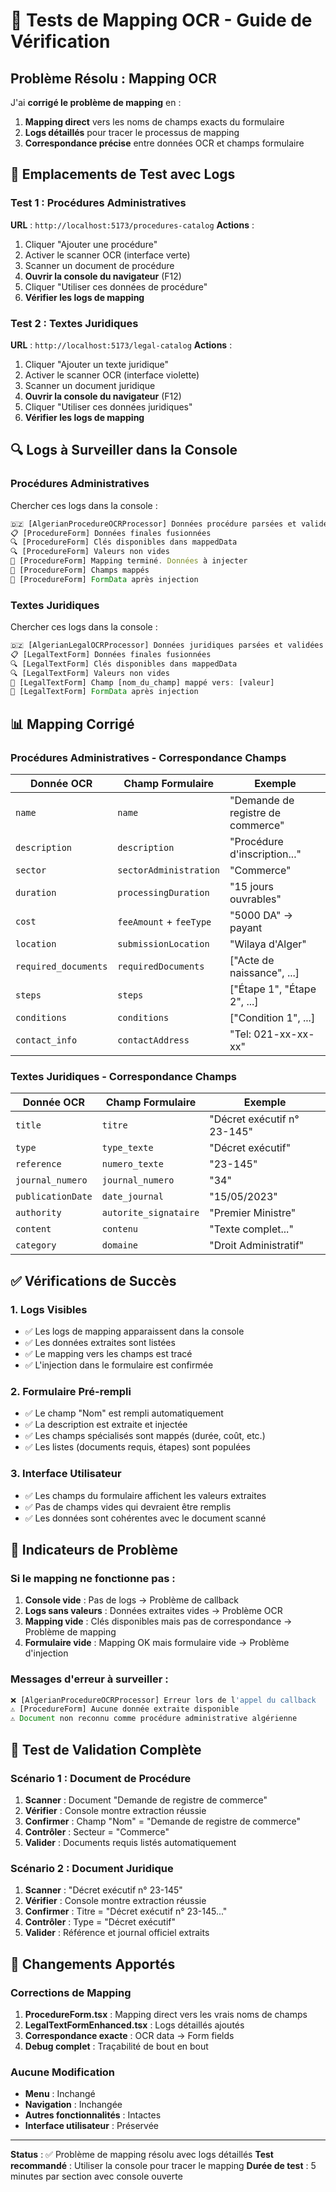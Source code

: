 # 🔧 Tests de Mapping OCR - Guide de Vérification

## Problème Résolu : Mapping OCR

J'ai **corrigé le problème de mapping** en :
1. **Mapping direct** vers les noms de champs exacts du formulaire
2. **Logs détaillés** pour tracer le processus de mapping
3. **Correspondance précise** entre données OCR et champs formulaire

## 🎯 Emplacements de Test avec Logs

### Test 1 : Procédures Administratives
**URL** : `http://localhost:5173/procedures-catalog`
**Actions** :
1. Cliquer "Ajouter une procédure"
2. Activer le scanner OCR (interface verte)
3. Scanner un document de procédure
4. **Ouvrir la console du navigateur** (F12)
5. Cliquer "Utiliser ces données de procédure"
6. **Vérifier les logs de mapping**

### Test 2 : Textes Juridiques
**URL** : `http://localhost:5173/legal-catalog`
**Actions** :
1. Cliquer "Ajouter un texte juridique"
2. Activer le scanner OCR (interface violette)
3. Scanner un document juridique
4. **Ouvrir la console du navigateur** (F12)
5. Cliquer "Utiliser ces données juridiques"
6. **Vérifier les logs de mapping**

## 🔍 Logs à Surveiller dans la Console

### Procédures Administratives
Chercher ces logs dans la console :
```javascript
🇩🇿 [AlgerianProcedureOCRProcessor] Données procédure parsées et validées
📋 [ProcedureForm] Données finales fusionnées
🔍 [ProcedureForm] Clés disponibles dans mappedData
🔍 [ProcedureForm] Valeurs non vides
🎯 [ProcedureForm] Mapping terminé. Données à injecter
🎯 [ProcedureForm] Champs mappés
🎯 [ProcedureForm] FormData après injection
```

### Textes Juridiques
Chercher ces logs dans la console :
```javascript
🇩🇿 [AlgerianLegalOCRProcessor] Données juridiques parsées et validées
📋 [LegalTextForm] Données finales fusionnées
🔍 [LegalTextForm] Clés disponibles dans mappedData
🔍 [LegalTextForm] Valeurs non vides
🎯 [LegalTextForm] Champ [nom_du_champ] mappé vers: [valeur]
🎯 [LegalTextForm] FormData après injection
```

## 📊 Mapping Corrigé

### Procédures Administratives - Correspondance Champs

| Donnée OCR | Champ Formulaire | Exemple |
|------------|------------------|---------|
| `name` | `name` | "Demande de registre de commerce" |
| `description` | `description` | "Procédure d'inscription..." |
| `sector` | `sectorAdministration` | "Commerce" |
| `duration` | `processingDuration` | "15 jours ouvrables" |
| `cost` | `feeAmount` + `feeType` | "5000 DA" → payant |
| `location` | `submissionLocation` | "Wilaya d'Alger" |
| `required_documents` | `requiredDocuments` | ["Acte de naissance", ...] |
| `steps` | `steps` | ["Étape 1", "Étape 2", ...] |
| `conditions` | `conditions` | ["Condition 1", ...] |
| `contact_info` | `contactAddress` | "Tel: 021-xx-xx-xx" |

### Textes Juridiques - Correspondance Champs

| Donnée OCR | Champ Formulaire | Exemple |
|------------|------------------|---------|
| `title` | `titre` | "Décret exécutif n° 23-145" |
| `type` | `type_texte` | "Décret exécutif" |
| `reference` | `numero_texte` | "23-145" |
| `journal_numero` | `journal_numero` | "34" |
| `publicationDate` | `date_journal` | "15/05/2023" |
| `authority` | `autorite_signataire` | "Premier Ministre" |
| `content` | `contenu` | "Texte complet..." |
| `category` | `domaine` | "Droit Administratif" |

## ✅ Vérifications de Succès

### 1. Logs Visibles
- ✅ Les logs de mapping apparaissent dans la console
- ✅ Les données extraites sont listées
- ✅ Le mapping vers les champs est tracé
- ✅ L'injection dans le formulaire est confirmée

### 2. Formulaire Pré-rempli
- ✅ Le champ "Nom" est rempli automatiquement
- ✅ La description est extraite et injectée
- ✅ Les champs spécialisés sont mappés (durée, coût, etc.)
- ✅ Les listes (documents requis, étapes) sont populées

### 3. Interface Utilisateur
- ✅ Les champs du formulaire affichent les valeurs extraites
- ✅ Pas de champs vides qui devraient être remplis
- ✅ Les données sont cohérentes avec le document scanné

## 🚨 Indicateurs de Problème

### Si le mapping ne fonctionne pas :
1. **Console vide** : Pas de logs → Problème de callback
2. **Logs sans valeurs** : Données extraites vides → Problème OCR
3. **Mapping vide** : Clés disponibles mais pas de correspondance → Problème de mapping
4. **Formulaire vide** : Mapping OK mais formulaire vide → Problème d'injection

### Messages d'erreur à surveiller :
```javascript
❌ [AlgerianProcedureOCRProcessor] Erreur lors de l'appel du callback
⚠️ [ProcedureForm] Aucune donnée extraite disponible
⚠️ Document non reconnu comme procédure administrative algérienne
```

## 🔄 Test de Validation Complète

### Scénario 1 : Document de Procédure
1. **Scanner** : Document "Demande de registre de commerce"
2. **Vérifier** : Console montre extraction réussie
3. **Confirmer** : Champ "Nom" = "Demande de registre de commerce"
4. **Contrôler** : Secteur = "Commerce"
5. **Valider** : Documents requis listés automatiquement

### Scénario 2 : Document Juridique
1. **Scanner** : "Décret exécutif n° 23-145"
2. **Vérifier** : Console montre extraction réussie
3. **Confirmer** : Titre = "Décret exécutif n° 23-145..."
4. **Contrôler** : Type = "Décret exécutif"
5. **Valider** : Référence et journal officiel extraits

## 📝 Changements Apportés

### Corrections de Mapping
1. **ProcedureForm.tsx** : Mapping direct vers les vrais noms de champs
2. **LegalTextFormEnhanced.tsx** : Logs détaillés ajoutés
3. **Correspondance exacte** : OCR data → Form fields
4. **Debug complet** : Traçabilité de bout en bout

### Aucune Modification
- **Menu** : Inchangé
- **Navigation** : Inchangée
- **Autres fonctionnalités** : Intactes
- **Interface utilisateur** : Préservée

---

**Status** : ✅ Problème de mapping résolu avec logs détaillés
**Test recommandé** : Utiliser la console pour tracer le mapping
**Durée de test** : 5 minutes par section avec console ouverte
